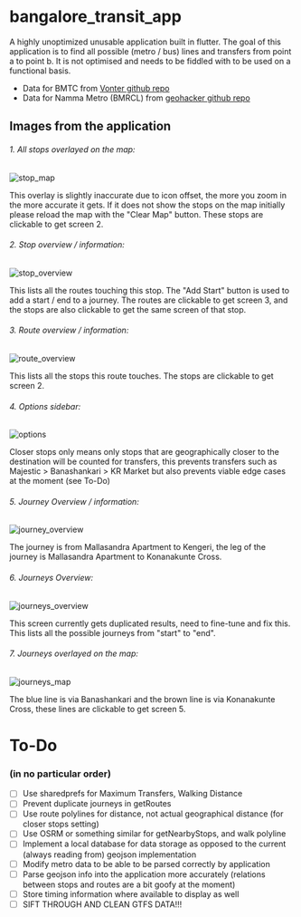 # bangalore_transit_app

A highly unoptimized unusable application built in flutter. The goal of this application is to find all possible (metro / bus) lines and transfers from point a to point b. It is not optimised and needs to be fiddled with to be used on a functional basis.

- Data for BMTC from [Vonter github repo](https://github.com/Vonter/bmtc-gtfs)
- Data for Namma Metro (BMRCL) from [geohacker github repo](https://github.com/geohacker/namma-metro?)

## Images from the application

###### 1. All stops overlayed on the map:

![stop_map](images/stops_map.png)

This overlay is slightly inaccurate due to icon offset, the more you zoom in the more accurate it gets. If it does not show the stops on the map initially please reload the map with the "Clear Map" button. These stops are clickable to get screen 2.

###### 2. Stop overview / information:

![stop_overview](images/stop_overview.png)

This lists all the routes touching this stop. The "Add Start" button is used to add a start / end to a journey. The routes are clickable to get screen 3, and the stops are also clickable to get the same screen of that stop.

###### 3. Route overview / information:

![route_overview](images/route_overview.png)

This lists all the stops this route touches. The stops are clickable to get screen 2.

###### 4. Options sidebar:

![options](images/options.png)

Closer stops only means only stops that are geographically closer to the destination will be counted for transfers, this prevents transfers such as Majestic > Banashankari > KR Market but also prevents viable edge cases at the moment (see To-Do)

###### 5. Journey Overview / information:

![journey_overview](images/journey_overview.png)

The journey is from Mallasandra Apartment to Kengeri, the leg of the journey is Mallasandra Apartment to Konanakunte Cross. 

###### 6. Journeys Overview:

![journeys_overview](images/journeys_overview.png)

This screen currently gets duplicated results, need to fine-tune and fix this. This lists all the possible journeys from "start" to "end".

###### 7. Journeys overlayed on the map:

![journeys_map](images/journeys_map.png)

The blue line is via Banashankari and the brown line is via Konanakunte Cross, these lines are clickable to get screen 5.

# To-Do

### (in no particular order)

- [ ] Use sharedprefs for Maximum Transfers, Walking Distance
- [ ] Prevent duplicate journeys in getRoutes
- [ ] Use route polylines for distance, not actual geographical distance (for closer stops setting)
- [ ] Use OSRM or something similar for getNearbyStops, and walk polyline
- [ ] Implement a local database for data storage as opposed to the current (always reading from) geojson implementation
- [ ] Modify metro data to be able to be parsed correctly by application
- [ ] Parse geojson info into the application more accurately (relations between stops and routes are a bit goofy at the moment)
- [ ] Store timing information where available to display as well
- [ ] SIFT THROUGH AND CLEAN GTFS DATA!!!
